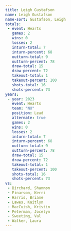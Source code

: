 ```yaml
---
title: Leigh Gustafson
name: Leigh Gustafson
name-sort: Gustafson, Leigh
totals:
 - event: Hearts
   games: 2
   wins: 0
   losses: 2
   inturn-total: 7
   inturn-percent: 68
   outturn-total: 9
   outturn-percent: 78
   draw-total: 15
   draw-percent: 72
   takeout-total: 1
   takeout-percent: 100
   shots-total: 16
   shots-percent: 73
years:
 - year: 2023
   event: Hearts
   team: "NU"
   position: Lead
   alternate: true
   games: 2
   wins: 0
   losses: 2
   inturn-total: 7
   inturn-percent: 68
   outturn-total: 9
   outturn-percent: 78
   draw-total: 15
   draw-percent: 72
   takeout-total: 1
   takeout-percent: 100
   shots-total: 16
   shots-percent: 73
vs:
 - Birchard, Shannon
 - Einarson, Kerri
 - Harris, Briane
 - Lawes, Kaitlyn
 - MacCuish, Kristin
 - Peterman, Jocelyn
 - Sweeting, Val
 - Walker, Laura
---
```

